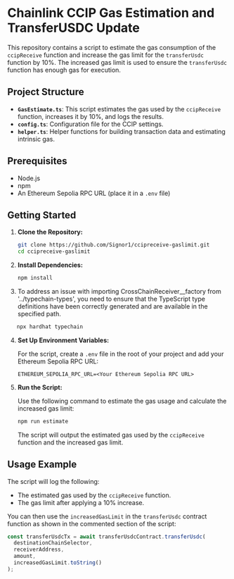# Chainlink CCIP Gas Estimation and TransferUSDC Update

This repository contains a script to estimate the gas consumption of the `ccipReceive` function and increase the gas limit for the `transferUsdc` function by 10%. The increased gas limit is used to ensure the `transferUsdc` function has enough gas for execution.

## Project Structure

- **`GasEstimate.ts`**: This script estimates the gas used by the `ccipReceive` function, increases it by 10%, and logs the results.
- **`config.ts`**: Configuration file for the CCIP settings.
- **`helper.ts`**: Helper functions for building transaction data and estimating intrinsic gas.

## Prerequisites

- Node.js
- npm
- An Ethereum Sepolia RPC URL (place it in a `.env` file)

## Getting Started

1. **Clone the Repository:**

   ```bash
   git clone https://github.com/Signor1/ccipreceive-gaslimit.git
   cd ccipreceive-gaslimit
   ```

2. **Install Dependencies:**

   ```bash
   npm install
   ```

3. To address an issue with importing CrossChainReceiver__factory from '../typechain-types', you need to ensure that the TypeScript type definitions have been correctly generated and are available in the specified path. 

```bash
   npx hardhat typechain 
   ```

4. **Set Up Environment Variables:**

   For the script, create a `.env` file in the root of your project and add your Ethereum Sepolia RPC URL:

   ```env
   ETHEREUM_SEPOLIA_RPC_URL=<Your Ethereum Sepolia RPC URL>
   ```

5. **Run the Script:**

   Use the following command to estimate the gas usage and calculate the increased gas limit:

   ```bash
   npm run estimate
   ```

   The script will output the estimated gas used by the `ccipReceive` function and the increased gas limit.

## Usage Example

The script will log the following:

- The estimated gas used by the `ccipReceive` function.
- The gas limit after applying a 10% increase.

You can then use the `increasedGasLimit` in the `transferUsdc` contract function as shown in the commented section of the script:

```typescript
const transferUsdcTx = await transferUsdcContract.transferUsdc(
  destinationChainSelector,
  receiverAddress,
  amount,
  increasedGasLimit.toString()
);
```
